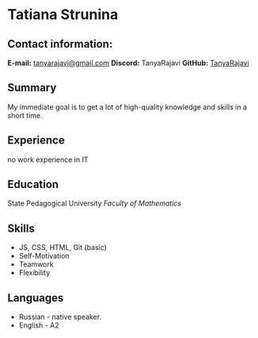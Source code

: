 # Tatiana Strunina

## Contact information:
**E-mail:** tanyarajavi@gmail.com
**Discord:** TanyaRajavi
**GitHub:** [TanyaRajavi](https://github.com/TanyaRajavi)

## Summary
My immediate goal is to get a lot of high-quality knowledge and skills in a short time.

## Experience
no work experience in IT

## Education
State Pedagogical University 
*Faculty of Mathematics*

## Skills
- JS, CSS, HTML, Git (basic)
- Self-Motivation
- Teamwork
- Flexibility

## Languages
- Russian - native speaker.
- English - A2
